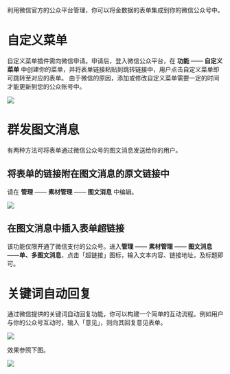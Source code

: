 利用微信官方的公众平台管理，你可以将金数据的表单集成到你的微信公众号中。

# 自定义菜单

自定义菜单插件需向微信申请。申请后，登入微信公众平台，在 **功能** —— **自定义菜单** 中创建你的菜单，并将表单链接粘贴到跳转链接中，用户点击自定义菜单即可跳转至对应的表单。 由于微信的原因，添加或修改自定义菜单需要一定的时间才能更新到您的公众账号中。

![](https://o1cqumdwn.qnssl.com/assets/file/195/weixin-mp-1.png?imageView2/2/w/1000)

# 群发图文消息

有两种方法可将表单通过微信公众号的图文消息发送给你的用户。

## 将表单的链接附在图文消息的**原文链接**中

请在 **管理** —— **素材管理** —— **图文消息** 中编辑。

![](https://o1cqumdwn.qnssl.com/assets/file/196/weixin-mp-2.png?imageView2/2/w/1000)

## 在图文消息中插入表单超链接

该功能仅限开通了微信支付的公众号。进入**管理** —— **素材管理** —— **图文消息** ——**单、多图文消息**，点击「超链接」图标，输入文本内容、链接地址，及标题即可。

# 关键词自动回复

通过微信提供的关键词自动回复功能，你可以构建一个简单的互动流程。例如用户与你的公众号互动时，输入「意见」，则向其回复意见表单。

![](https://o1cqumdwn.qnssl.com/assets/file/197/weixin-mp-3.png?imageView2/2/w/1000)

效果参照下图。

![](https://o1cqumdwn.qnssl.com/assets/file/198/weixin-mp-4.png?imageView2/2/w/1000)

